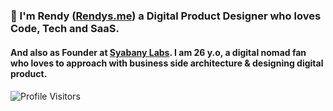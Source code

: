 
### 👋 I'm Rendy ([Rendys.me](https://Rendys.me)) a Digital Product Designer who loves Code, Tech and SaaS.
#### And also as Founder at [Syabany Labs](https://syabany.com). I am 26 y.o, a digital nomad fan who loves to approach with business side architecture & designing digital product.

####

<!-- ![cover](https://github.com/rendysyabany/rendysyabany.github.io/blob/master/static/img/ss-hero-section.png?raw=true) -->

<!-- ![cover](https://github.com/rendysyabany/rendysyabany.github.io/blob/master/static/img/ss-tech-stack.png?raw=true) -->


<!-- ![tech](https://github.com/rendysyabany/rendysyabany.github.io/blob/master/static/img/shots.png?raw=true) -->

![Profile Visitors](https://visitor-badge.glitch.me/badge?page_id=rendysyabany.rendysyabany)

